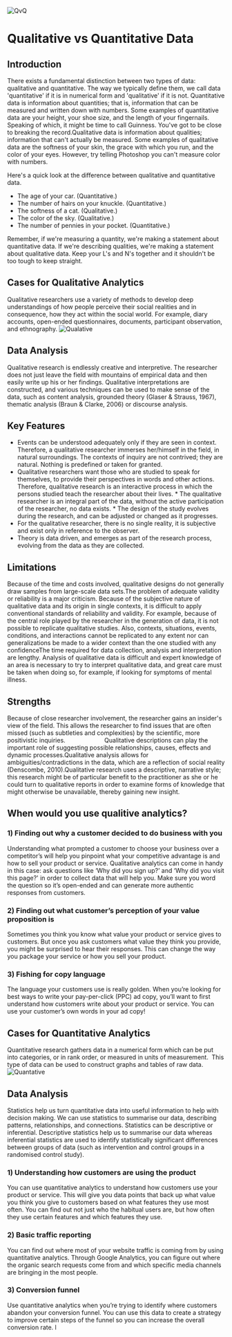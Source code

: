 ![QvQ](https://sites.google.com/a/staff.lisd.net/mr-nic-s---8th-grade-pre-ap-science/_/rsrc/1378704557909/unit-1---forces-motion/qualitative-data-vs-quantitative-data/qual_quant.jpg)
# Qualitative vs Quantitative Data
## Introduction
There exists a fundamental distinction between two types of data: qualitative and quantitative. The way we typically define them, we call data 'quantitative' if it is in numerical form and 'qualitative' if it is not. 
Quantitative data is information about quantities; that is, information that can be measured and written down with numbers. Some examples of quantitative data are your height, your shoe size, and the length of your fingernails. Speaking of which, it might be time to call Guinness. You've got to be close to breaking the record.Qualitative data is information about qualities; information that can't actually be measured. Some examples of qualitative data are the softness of your skin, the grace with which you run, and the color of your eyes. However, try telling Photoshop you can't measure color with numbers.

Here's a quick look at the difference between qualitative and quantitative data. 
* The age of your car. (Quantitative.)  
* The number of hairs on your knuckle. (Quantitative.)  
* The softness of a cat. (Qualitative.)  
* The color of the sky. (Qualitative.)  
* The number of pennies in your pocket. (Quantitative.)

Remember, if we're measuring a quantity, we're making a statement about quantitative data. If we're describing qualities, we're making a statement about qualitative data. Keep your L's and N's together and it shouldn't be too tough to keep straight.
## Cases for Qualitative Analytics
Qualitative researchers use a variety of methods to develop deep understandings of how people perceive their social realities and in consequence, how they act within the social world. For example, diary accounts, open-ended questionnaires, documents, participant observation, and ethnography.
![Qualative](http://slideplayer.com/8188131/25/images/4/Qualitative+Data+Collection.jpg)
## Data Analysis
Qualitative research is endlessly creative and interpretive. The researcher does not just leave the field with mountains of empirical data and then easily write up his	or her findings. Qualitative interpretations are constructed, and various techniques can be used to make sense of the data, such as	 content analysis, grounded theory (Glaser & Strauss, 1967), thematic analysis (Braun & Clarke, 2006) or discourse analysis.
## Key Features
* Events can be understood adequately only if they are seen in context. Therefore, a qualitative researcher immerses her/himself in the field, in natural surroundings. The contexts of inquiry are not contrived; they are natural. Nothing is predefined or taken for granted.        
* Qualitative researchers want those who are studied to speak for themselves, to provide their perspectives in words and other actions. Therefore, qualitative research is an interactive process in which the persons studied teach the researcher about their lives.     	    * The qualitative researcher is an integral part of the data, without the active participation of the researcher, no data exists.    	  * The design of the study evolves during the research, and can be adjusted or changed as it progresses.   
* For the qualitative researcher, there is no single reality, it is subjective and exist only in reference to the observer.   
* Theory is data driven, and emerges as part of the research process, evolving from the data as they are collected. 

## Limitations
Because of the time and costs involved, qualitative designs do not generally draw samples from large-scale data sets.The problem of adequate validity or reliability is a major criticism. Because of the subjective nature of qualitative data and its origin in single contexts, it is difficult to apply conventional standards of reliability and validity. For example, because of the central role played by the researcher in the generation of data, it is not possible to replicate qualitative studies. Also, contexts, situations, events, conditions, and interactions cannot be replicated to any extent nor can generalizations be made to a wider context than the one studied with any confidenceThe time required for data collection, analysis and interpretation are lengthy. Analysis of qualitative data is difficult and expert knowledge of an area is necessary to try to interpret qualitative data, and great care must be taken when doing so, for example, if looking for symptoms of mental illness.
## Strengths
Because of close researcher involvement, the researcher gains an insider's view of the field. This allows the researcher to find issues that are often missed (such as subtleties and complexities) by the scientific, more positivistic inquiries.                       Qualitative descriptions can play the important role of suggesting possible relationships, causes, effects and dynamic processes.Qualitative analysis allows for ambiguities/contradictions in the data, which are a reflection of social reality (Denscombe, 2010).Qualitative research uses a descriptive, narrative style; this research might be of particular benefit to the practitioner as she or he could turn to qualitative reports in order to examine forms of knowledge that might otherwise be unavailable, thereby gaining new insight.  
## When would you use qualitive analytics?
### 1) Finding out why a customer decided to do business with you
Understanding what prompted a customer to choose your business over a competitor’s will help you pinpoint what your competitive advantage is and how to sell your product or service. Qualitative analytics can come in handy in this case: ask questions like ‘Why did you sign up?’ and ‘Why did you visit this page?' in order to collect data that will help you. Make sure you word the question so it’s open-ended and can generate more authentic responses from customers.
### 2) Finding out what customer’s perception of your value proposition is
Sometimes you think you know what value your product or service gives to customers. But once you ask customers what value they think you provide, you might be surprised to hear their responses. This can change the way you package your service or how you sell your product.
### 3) Fishing for copy language
The language your customers use is really golden. When you’re looking for best ways to write your pay-per-click (PPC) ad copy, you’ll want to first understand how customers write about your product or service. You can use your customer’s own words in your ad copy! 

## Cases for Quantitative Analytics
Quantitative research gathers data in a numerical form which can be put into categories, or in rank order, or measured in units of measurement.  This type of data can be used to construct graphs and tables of raw data.
![Quantative](https://image.slidesharecdn.com/quantitative-data-a-basic-introduction-1198133206856240-3/95/quantitative-data-a-basic-introduction-7-728.jpg?cb=1198104407)
## Data Analysis
Statistics help us turn quantitative data into useful information to help with decision making. We can use statistics to summarise our data, describing patterns, relationships,	and connections. Statistics can be descriptive or inferential. Descriptive statistics help us to summarise our data whereas inferential statistics are used to identify statistically significant differences between groups of data (such as intervention and control groups in a		randomised control study).

### 1) Understanding how customers are using the product
You can use quantitative analytics to understand how customers use your product or service. This will give you data points that back up what value you think you give to customers based on what features they use most often.  You can find out not just who the habitual users are, but how often they use certain features and which features they use. 
### 2) Basic traffic reporting
You can find out where most of your website traffic is coming from by using quantitative analytics. Through Google Analytics, you can figure out where the organic search requests come from and which specific media channels are bringing in the most people.
### 3) Conversion funnel
Use quantitative analytics when you’re trying to identify where customers abandon your conversion funnel. You can use this data to create a strategy to improve certain steps of the funnel so you can increase the overall conversion rate. l

